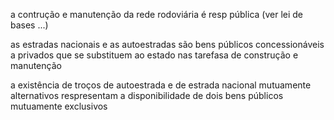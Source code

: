 a contrução e manutenção da rede rodoviária é resp pública (ver lei de bases ...)

as estradas nacionais e as autoestradas são bens públicos concessionáveis a privados que se substituem ao estado nas tarefasa de construção e manutenção

a existência de troços de autoestrada e de estrada nacional mutuamente alternativos respresentam a disponibilidade de dois bens públicos mutuamente exclusivos

